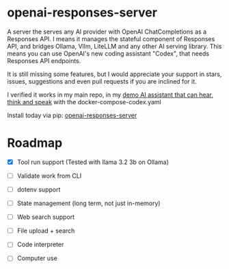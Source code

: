 # openai-responses-server
A server the serves any AI provider with OpenAI ChatCompletions as a Responses API.
I means it manages the stateful component of Responses API, and bridges Ollama, Vllm, LiteLLM and any other AI serving library.
This means you can use OpenAI's new coding assistant "Codex", that needs Responses API endpoints.

It is still missing some features, but I would appreciate your support in stars, issues, suggestions and even pull requests if you are inclined for it.

I verified it works in my main repo, in my [demo AI assistant that can hear, think and speak](https://github.com/OriNachum/autonomous-intelligence/tree/main/baby-tau) with the docker-compose-codex.yaml

Install today via pip: [openai-responses-server](https://pypi.org/project/openai-responses-server)

# Roadmap

- [x] Tool run support (Tested with llama 3.2 3b on Ollama)
- [ ] Validate work from CLI
- [ ] dotenv support
- [ ] State management (long term, not just in-memory)
- [ ] Web search support
- [ ] File upload + search 
- [ ] Code interpreter 
- [ ] Computer use

